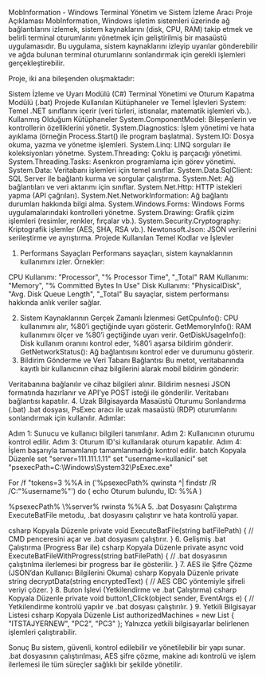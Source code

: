MobInformation - Windows Terminal Yönetim ve Sistem İzleme Aracı
Proje Açıklaması
MobInformation, Windows işletim sistemleri üzerinde ağ bağlantılarını izlemek, sistem kaynaklarını (disk, CPU, RAM) takip etmek ve belirli terminal oturumlarını yönetmek için geliştirilmiş bir masaüstü uygulamasıdır. Bu uygulama, sistem kaynaklarını izleyip uyarılar gönderebilir ve ağda bulunan terminal oturumlarını sonlandırmak için gerekli işlemleri gerçekleştirebilir.

Proje, iki ana bileşenden oluşmaktadır:

Sistem İzleme ve Uyarı Modülü (C#)
Terminal Yönetimi ve Oturum Kapatma Modülü (.bat)
Projede Kullanılan Kütüphaneler ve Temel İşlevleri
System: Temel .NET sınıflarını içerir (veri türleri, istisnalar, matematik işlemleri vb.).
Kullanmış Olduğum Kütüphaneler
System.ComponentModel: Bileşenlerin ve kontrollerin özelliklerini yönetir.
System.Diagnostics: İşlem yönetimi ve hata ayıklama (örneğin Process.Start() ile program başlatma).
System.IO: Dosya okuma, yazma ve yönetme işlemleri.
System.Linq: LINQ sorguları ile koleksiyonları yönetme.
System.Threading: Çoklu iş parçacığı yönetimi.
System.Threading.Tasks: Asenkron programlama için görev yönetimi.
System.Data: Veritabanı işlemleri için temel sınıflar.
System.Data.SqlClient: SQL Server ile bağlantı kurma ve sorgular çalıştırma.
System.Net: Ağ bağlantıları ve veri aktarımı için sınıflar.
System.Net.Http: HTTP istekleri yapma (API çağrıları).
System.Net.NetworkInformation: Ağ bağlantı durumları hakkında bilgi alma.
System.Windows.Forms: Windows Forms uygulamalarındaki kontrolleri yönetme.
System.Drawing: Grafik çizim işlemleri (resimler, renkler, fırçalar vb.).
System.Security.Cryptography: Kriptografik işlemler (AES, SHA, RSA vb.).
Newtonsoft.Json: JSON verilerini serileştirme ve ayrıştırma.
Projede Kullanılan Temel Kodlar ve İşlevler
1. Performans Sayaçları
Performans sayaçları, sistem kaynaklarının kullanımını izler. Örnekler:

CPU Kullanımı: "Processor", "% Processor Time", "_Total"
RAM Kullanımı: "Memory", "% Committed Bytes In Use"
Disk Kullanımı: "PhysicalDisk", "Avg. Disk Queue Length", "_Total"
Bu sayaçlar, sistem performansı hakkında anlık veriler sağlar.

2. Sistem Kaynaklarının Gerçek Zamanlı İzlenmesi
GetCpuInfo(): CPU kullanımını alır, %80’i geçtiğinde uyarı gösterir.
GetMemoryInfo(): RAM kullanımını ölçer ve %80’i geçtiğinde uyarı verir.
GetDiskUsageInfo(): Disk kullanım oranını kontrol eder, %80’i aşarsa bildirim gönderir.
GetNetworkStatus(): Ağ bağlantısını kontrol eder ve durumunu gösterir.
3. Bildirim Gönderme ve Veri Tabanı Bağlantısı
Bu metot, veritabanında kayıtlı bir kullanıcının cihaz bilgilerini alarak mobil bildirim gönderir:

Veritabanına bağlanılır ve cihaz bilgileri alınır.
Bildirim nesnesi JSON formatında hazırlanır ve API’ye POST isteği ile gönderilir.
Veritabanı bağlantısı kapatılır.
4. Uzak Bilgisayarda Masaüstü Oturumu Sonlandırma (.bat)
.bat dosyası, PsExec aracı ile uzak masaüstü (RDP) oturumlarını sonlandırmak için kullanılır. Adımlar:

Adım 1: Sunucu ve kullanıcı bilgileri tanımlanır.
Adım 2: Kullanıcının oturumu kontrol edilir.
Adım 3: Oturum ID'si kullanılarak oturum kapatılır.
Adım 4: İşlem başarıyla tamamlanıp tamamlanmadığı kontrol edilir.
batch
Kopyala
Düzenle
set "server=111.111.1.11"
set "username=kullanici"
set "psexecPath=C:\Windows\System32\PsExec.exe"

For /f "tokens=3 %%A in ('%psexecPath% qwinsta ^| findstr /R /C:"%username%"') do (
    echo Oturum bulundu, ID: %%A
)

%psexecPath% \\%server% rwinsta %%A
5. .bat Dosyasını Çalıştırma
ExecuteBatFile metodu, .bat dosyasını çalıştırır ve hata kontrolü yapar.

csharp
Kopyala
Düzenle
private void ExecuteBatFile(string batFilePath)
{
    // CMD penceresini açar ve .bat dosyasını çalıştırır.
}
6. Gelişmiş .bat Çalıştırma (Progress Bar ile)
csharp
Kopyala
Düzenle
private async void ExecuteBatFileWithProgress(string batFilePath)
{
    // .bat dosyasının çalıştırılma ilerlemesi bir progress bar ile gösterilir.
}
7. AES ile Şifre Çözme (JSON’dan Kullanıcı Bilgilerini Okuma)
csharp
Kopyala
Düzenle
private string decryptData(string encryptedText)
{
    // AES CBC yöntemiyle şifreli veriyi çözer.
}
8. Buton İşlevi (Yetkilendirme ve .bat Çalıştırma)
csharp
Kopyala
Düzenle
private void button1_Click(object sender, EventArgs e)
{
    // Yetkilendirme kontrolü yapılır ve .bat dosyası çalıştırılır.
}
9. Yetkili Bilgisayar Listesi
csharp
Kopyala
Düzenle
List<string> authorizedMachines = new List<string> { "ITSTAJYERNEW", "PC2", "PC3" };
Yalnızca yetkili bilgisayarlar belirlenen işlemleri çalıştırabilir.

Sonuç
Bu sistem, güvenli, kontrol edilebilir ve yönetilebilir bir yapı sunar. .bat dosyasının çalıştırılması, AES şifre çözme, makine adı kontrolü ve işlem ilerlemesi ile tüm süreçler sağlıklı bir şekilde yönetilir.

